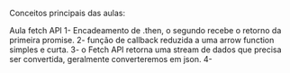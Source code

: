 Conceitos principais das aulas:

Aula fetch API
1- Encadeamento de .then, o segundo recebe o retorno da primeira promise.
2- função de callback reduzida a uma arrow function simples e curta.
3- o Fetch API retorna uma stream de dados que precisa ser convertida, geralmente converteremos em json.
4- 